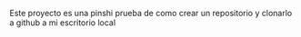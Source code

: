 Este proyecto es una pinshi prueba de como crear un repositorio y clonarlo a github a mi escritorio local